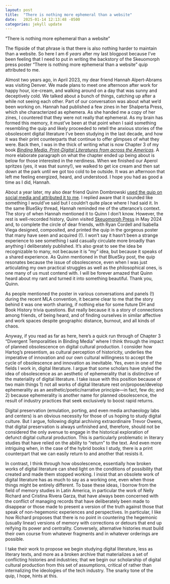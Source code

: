 ```yaml
---
layout: post 
title:  "There is nothing more ephemeral than a website" 
date:   2025-01-14 12:13:48 -0500 
categories: jekyll update 
---
```


“There is nothing more ephemeral than a website”

The flipside of that phrase is that there is also nothing harder to maintain than a website. So here I am *6 years* after my last blogpost because I’ve been feeling that I need to put in writing the backstory of the Skeuomorph press poster “There is nothing more ephemeral than a website” quip attributed to me.

Almost two years ago, in April 2023, my dear friend Hannah Alpert-Abrams was visiting Denver. We made plans to meet one afternoon after work for happy hour, ice-cream, and walking around on a day that was sunny and deceptively cold. We talked about a bunch of things, catching up after a while not seeing each other. Part of our conversation was about what we’d been working on. Hannah had published a few zines in her Shalperta Press, which she characterized as ephemera. As she handed me a copy of her zines, I countered that they were not really that ephemeral. As my brain has formed this memory, it must’ve been at that point when I said something resembling the quip and likely proceeded to retell the anxious stories of the obsolescent digital literature I’ve been studying in the last decade, and how it was their print counterparts that continue to offer glimpses of what they were. Back then, I was in the thick of writing what is now Chapter 3 of my book [*Binding Media. Print-Digital Literatures from across the Americas*](https://www.sup.org/books/binding-media). A more elaborate paragraph on what the chapter ended up being about is below for those interested in the nerdiness. When we finished our Aperol spritzes (yes, it was that sunny!), we walked to get ice cream and then sat down at the park until we got too cold to be outside. It was an afternoon that left me feeling energized, heard, and understood. I hope you had as good a time as I did, Hannah.

About a year later, my also dear friend Quinn Dombrowski [used the quip on social media and attributed it to me](https://bsky.app/profile/quinnanya.me/post/3koonabzgtl2a). I replied aware that it sounded like something I would’ve said but I couldn’t quite place where I had said it. In the same BlueSky thread, Hannah reminded me of the utterance’s context. The story of when Hannah mentioned it to Quinn I don’t know. However, the rest is well-recorded history, Quinn visited [Skeuomorph Press](https://skeuomorph.ischool.illinois.edu/) in May 2024 and, to complete the circle of dear friends, with Ryan Cordell and Isabella Viega designed, composited, and printed the quip in the gorgeous poster that many have seen and acquired (!). I won’t say it hasn’t been a strange experience to see something I said casually circulate more broadly than anything I deliberately published. It’s also great to see the idea be recognizable to many, not because it is “my” idea, but because it speaks of a shared experience. As Quinn mentioned in that BlueSky post, the quip resonates because the issue of obsolescence, even when I was just articulating my own practical struggles as well as the philosophical ones, is one many of us must contend with. I will be forever amazed that Quinn heard about my rant and turned it into something beautiful. Thank you, Quinn.

As people mentioned the poster in various conversations and panels (!) during the recent MLA convention, it became clear to me that the story behind it was one worth sharing, if nothing else for some future DH and Book History trivia questions. But really because it is a story of connections among friends, of being heard, and of finding ourselves in similar affective and work spaces despite geographic distance, burnout, and all kinds of chaos.

Anyway, if you read as far as here, here’s a quick run through of Chapter 3 “Divergent Temporalities in Binding Media” where I think through the impact of planned obsolescence on digital cultural production. I consider how Hartog’s presentism, as cultural perception of historicity, underlies the imperative of innovation and our own cultural willingness to accept the cycle of obsolescence and innovation as inevitable. Yes, even in one of the fields I work in, digital literature. I argue that some scholars have styled the idea of obsolescence as an aesthetic of ephemerality that is distinctive of the materiality of digital literature. I take issue with this position because of two main things 1) not all works of digital literature rest on/propose/develop ephemerality as an aesthetic/poetic/narrative principle—in fact, few do; and 2) because ephemerality is another name for planned obsolescence, the result of industry practices that seek exclusively to boost rapid returns. 

Digital preservation (emulation, porting, and even media archaeology labs and centers) is an obvious necessity for those of us hoping to study digital culture. But I argue, following digital archiving extraordinaire Trevor Owens, that digital preservation is always unfinished and, therefore, should not be considered the only avenue to engage in the historical exploration of defunct digital cultural production. This is particularly problematic in literary studies that have relied on the ability to “return” to the text. And even more intriguing when, in the case of the hybrid books I study, there is a print counterpart that we can easily return to and another that resists it. 

In contrast, I think through how obsolescence, essentially how broken works of digital literature can shed light on the conditions of possibility that created and made them stopped working. I insist that an obsolete work of digital literature has as much to say as a working one, even when those things might be entirely different. To base these ideas, I borrow from the field of memory studies in Latin America, in particular the work of Nelly Richard and Cristina Rivera Garza, that have always been concerned with the conflict of managing records that have deliberately been made to disappear or those made to present a version of the truth against those that speak of non-hegemonic experiences and perspectives. In particular, I like how Richard proposes that there is no point in countering the hegemonic (usually linear) versions of memory with corrections or detours that end up reifying its power and centrality. Conversely, alternative histories must build their own course from whatever fragments and in whatever orderings are possible. 

I take their work to propose we begin studying digital literature, less as literary texts, and more as a broken archive that materializes a set of conflicting histories and industries; that we begin our scholarship of digital cultural production from this set of assumptions, critical of rather than internalizing the ideologies of the tech industry. The snarky tone of the quip, I hope, hints at this.

